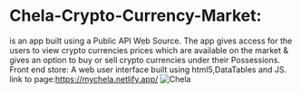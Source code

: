 # Chela-Crypto-Currency-Market:
is an app built using a Public API Web Source. The app gives access for the users to view crypto currencies prices which are available on the market & gives an option to buy or sell crypto currencies under their Possessions.
Front end store: A web user interface built using html5,DataTables and JS.
link to page:https://mychela.netlify.app/
![Chela](https://user-images.githubusercontent.com/91279474/162752186-d140a5b6-74e5-462c-b029-506b227a057a.png)

